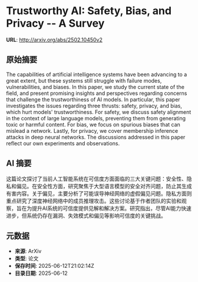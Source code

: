 # Trustworthy AI: Safety, Bias, and Privacy -- A Survey

**URL**: http://arxiv.org/abs/2502.10450v2

## 原始摘要

The capabilities of artificial intelligence systems have been advancing to a
great extent, but these systems still struggle with failure modes,
vulnerabilities, and biases. In this paper, we study the current state of the
field, and present promising insights and perspectives regarding concerns that
challenge the trustworthiness of AI models. In particular, this paper
investigates the issues regarding three thrusts: safety, privacy, and bias,
which hurt models' trustworthiness. For safety, we discuss safety alignment in
the context of large language models, preventing them from generating toxic or
harmful content. For bias, we focus on spurious biases that can mislead a
network. Lastly, for privacy, we cover membership inference attacks in deep
neural networks. The discussions addressed in this paper reflect our own
experiments and observations.


## AI 摘要

这篇论文探讨了当前人工智能系统在可信度方面面临的三大关键问题：安全性、隐私和偏见。在安全性方面，研究聚焦于大型语言模型的安全对齐问题，防止其生成有害内容。关于偏见，主要分析了可能误导神经网络的虚假偏见问题。隐私方面则重点研究了深度神经网络中的成员推理攻击。这些讨论基于作者团队的实验和观察，旨在为提升AI系统的可信度提供见解和解决方案。研究指出，尽管AI能力快速进步，但系统仍存在漏洞、失效模式和偏见等影响可信度的关键挑战。

## 元数据

- **来源**: ArXiv
- **类型**: 论文
- **保存时间**: 2025-06-12T21:02:14Z
- **目录日期**: 2025-06-12
